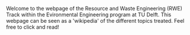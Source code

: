 ﻿Welcome to the webpage of the Resource and Waste Engineering (RWE) Track within the Evironmental Engineering program at TU Delft. This webpage can be seen as a 'wikipedia' of the different topics treated. Feel free to click and read!
